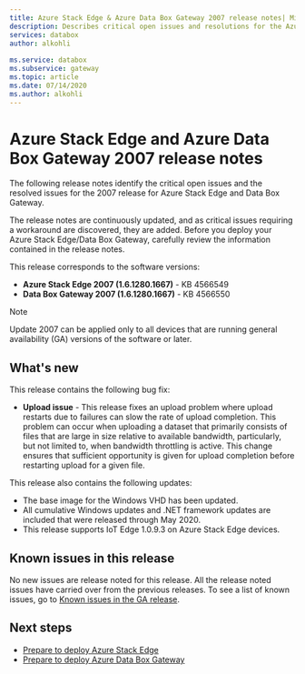 ```yaml
---
title: Azure Stack Edge & Azure Data Box Gateway 2007 release notes| Microsoft Docs
description: Describes critical open issues and resolutions for the Azure Stack Edge and Data Box Gateway running 2007 release.
services: databox
author: alkohli
 
ms.service: databox
ms.subservice: gateway
ms.topic: article
ms.date: 07/14/2020
ms.author: alkohli
---
```


# Azure Stack Edge and Azure Data Box Gateway 2007 release notes

The following release notes identify the critical open issues and the resolved issues for the 2007 release for Azure Stack Edge and Data Box Gateway.

The release notes are continuously updated, and as critical issues requiring a workaround are discovered, they are added. Before you deploy your Azure Stack Edge/Data Box Gateway, carefully review the information contained in the release notes.

This release corresponds to the software versions:

- **Azure Stack Edge 2007 (1.6.1280.1667)** - KB 4566549
- **Data Box Gateway 2007 (1.6.1280.1667)** - KB 4566550

> [!NOTE]
> Update 2007 can be applied only to all devices that are running general availability (GA) versions of the software or later.

## What's new

This release contains the following bug fix:

- **Upload issue** - This release fixes an upload problem where upload restarts due to failures can slow the rate of upload completion. This problem can occur when uploading a dataset that primarily consists of files that are large in size relative to available bandwidth, particularly, but not limited to, when bandwidth throttling is active. This change ensures that sufficient opportunity is given for upload completion before restarting upload for a given file.

This release also contains the following updates:

- The base image for the Windows VHD has been updated.
- All cumulative Windows updates and .NET framework updates are included that were released through May 2020.
- This release supports IoT Edge 1.0.9.3 on Azure Stack Edge devices.

## Known issues in this release

No new issues are release noted for this release. All the release noted issues have carried over from the previous releases. To see a list of known issues, go to [Known issues in the GA release](data-box-gateway-release-notes.md#known-issues-in-ga-release).

## Next steps

- [Prepare to deploy Azure Stack Edge](data-box-edge-deploy-prep.md)
- [Prepare to deploy Azure Data Box Gateway](data-box-gateway-deploy-prep.md)
